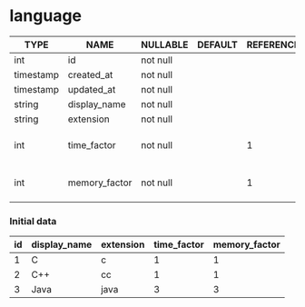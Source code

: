 # language

TYPE | NAME | NULLABLE | DEFAULT | REFERENCE | COMMENT
---|---|---|---|---|---
int | id | not null | | |
timestamp | created_at | not null | | |
timestamp | updated_at | not null | | |
string | display_name | not null | | |
string | extension | not null | | |
int | time_factor | not null | | 1 | real_time_limit = time_limit * time_factor
int | memory_factor | not null | | 1 | real_memory_limit = memory_limit * memory_factor

### Initial data
id | display_name | extension | time_factor | memory_factor
---|---|---|---|---
1 | C | c | 1 | 1
2 | C++ | cc | 1 | 1
3 | Java | java | 3 | 3
